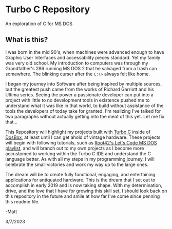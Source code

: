 
# Turbo C Repository

An exploration of C for MS DOS

## What is this?

I was born in the mid 90's, when machines were advanced enough to have Graphic User Interfaces and accessability pieces standard. Yet my family was very old school. My introduction to computers was through my Grandfather's 286 running MS DOS 2 that he salvaged from a trash can somewhere. The blinking curser after the `C:\>` always felt like home.

I began my journey into Software after being inspired by multiple sources, but the greatest push came from the works of Richard Garriott and his Ultima series. Seeing the power a passionate developer can put into a project with little to no development tools in existence pushed me to understand what it was like in that world, to build without assistance of the tools the developers of today take for granted. I'm realizing I've talked for two paragraphs without actually getting into the meat of this yet. Let me fix that...

This Repository will highlight my projects built with [Turbo C](http://community.borland.com/article/0%2C1410%2C20841%2C00.html) inside of [DosBox](https://www.dosbox.com/), at least until I can get ahold of vintage hardware. These projects will begin with following tutorials, such as [Root42's Let's Code MS DOS playlist](https://www.youtube.com/playlist?list=PLGJnX2KGgaw2L7Uv5NThlL48G9y4rJx1X), and will branch out to my own projects as I become more accustomed to working within the Turbo C IDE and understand the C language better. As with all my steps in my programming journey, I will celebrate the small victories and work my way up to the large ones.

The dream will be to create fully functional, engaging, and entertaining applications for antiquated hardware. This is the dream that I set out to accomplish in early 2019 and is now taking shape. With my determination, drive, and the love that I have for growing this skill set, I should look back on this repository in the future and smile at how far I've come since penning this readme file.

-Matt

3/7/2023

